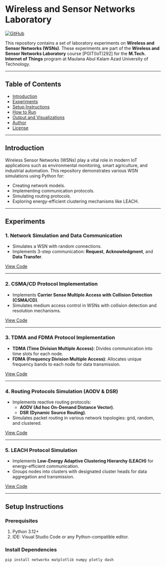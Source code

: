 # Wireless and Sensor Networks Laboratory  
[![GitHub](https://img.shields.io/badge/GitHub-Repository-blue?logo=github)](https://github.com/MrSubha420/Wireless-Sensor-Network)

This repository contains a set of laboratory experiments on **Wireless and Sensor Networks (WSNs)**. These experiments are part of the **Wireless and Sensor Networks Laboratory** course [PGIT(IoT)292] for the **M.Tech. Internet of Things** program at Maulana Abul Kalam Azad University of Technology.

---

## Table of Contents  
- [Introduction](#introduction)  
- [Experiments](#experiments)  
- [Setup Instructions](#setup-instructions)  
- [How to Run](#how-to-run)  
- [Output and Visualizations](#output-and-visualizations)  
- [Author](#author)  
- [License](#license)  

---

## Introduction  
Wireless Sensor Networks (WSNs) play a vital role in modern IoT applications such as environmental monitoring, smart agriculture, and industrial automation. This repository demonstrates various WSN simulations using Python for:  
- Creating network models.  
- Implementing communication protocols.  
- Simulating routing protocols.  
- Exploring energy-efficient clustering mechanisms like LEACH.

---

## Experiments  

### 1. Network Simulation and Data Communication  
- Simulates a WSN with random connections.  
- Implements 3-step communication: **Request**, **Acknowledgment**, and **Data Transfer**.  

[View Code](https://github.com/MrSubha420/Wireless-Sensor-Network/blob/main/program1.py)  

---

### 2. CSMA/CD Protocol Implementation  
- Implements **Carrier Sense Multiple Access with Collision Detection (CSMA/CD)**.  
- Simulates medium access control in WSNs with collision detection and resolution mechanisms.  

[View Code](https://github.com/MrSubha420/Wireless-Sensor-Network/blob/main/Experiment2.py)  

---

### 3. TDMA and FDMA Protocol Implementation  
- **TDMA (Time Division Multiple Access)**: Divides communication into time slots for each node.  
- **FDMA (Frequency Division Multiple Access)**: Allocates unique frequency bands to each node for data transmission.  

[View Code](https://github.com/MrSubha420/Wireless-Sensor-Network/blob/main/Experiment3.py)  

---

### 4. Routing Protocols Simulation (AODV & DSR)  
- Implements reactive routing protocols:  
  - **AODV (Ad hoc On-Demand Distance Vector)**.  
  - **DSR (Dynamic Source Routing)**.  
- Simulates packet routing in various network topologies: grid, random, and clustered.  

[View Code](https://github.com/MrSubha420/Wireless-Sensor-Network/blob/main/Experiment4)  

---

### 5. LEACH Protocol Simulation  
- Implements **Low-Energy Adaptive Clustering Hierarchy (LEACH)** for energy-efficient communication.  
- Groups nodes into clusters with designated cluster heads for data aggregation and transmission.  

[View Code](https://github.com/MrSubha420/Wireless-Sensor-Network/blob/main/Experiment5.py)  

---

## Setup Instructions  

### Prerequisites  
1. Python 3.12+  
2. IDE: Visual Studio Code or any Python-compatible editor.  

### Install Dependencies  
```bash
pip install networkx matplotlib numpy plotly dash

